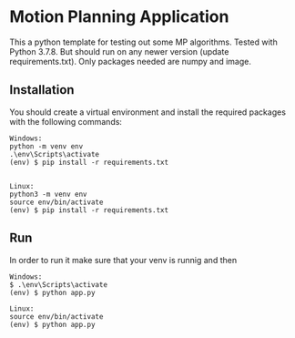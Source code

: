 # Motion Planning Application

This a python template for testing out some MP algorithms. Tested with Python 3.7.8. But should run on any newer
version (update requirements.txt). Only packages needed are numpy and image.

## Installation

You should create a virtual environment and install the required packages with the following commands:

    Windows:
    python -m venv env
    .\env\Scripts\activate    
    (env) $ pip install -r requirements.txt


    Linux:
    python3 -m venv env
    source env/bin/activate
    (env) $ pip install -r requirements.txt

## Run

In order to run it make sure that your venv is runnig and then

    Windows:
    $ .\env\Scripts\activate 
    (env) $ python app.py

    Linux:
    source env/bin/activate
    (env) $ python app.py